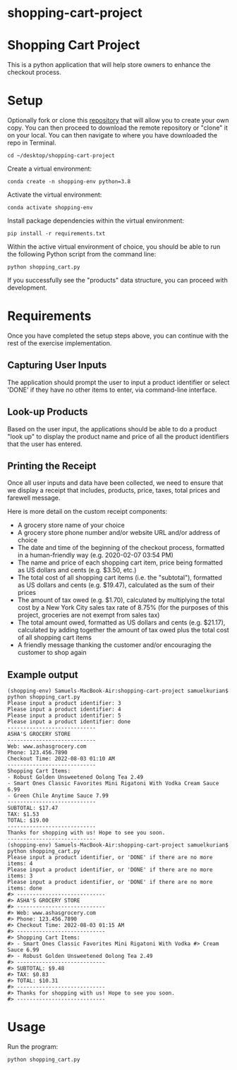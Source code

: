 # shopping-cart-project

# Shopping Cart Project

This is a python application that will help store owners to enhance the checkout process. 

# Setup 
Optionally fork or clone this [repository](https://github.com/ai1196/shopping-cart-project) that will allow you to create your own copy. You can then proceed to download the remote repository or "clone" it on your local. You can then navigate to where you have downloaded the repo in Terminal.

```
cd ~/desktop/shopping-cart-project
```
Create a virtual environment:
```
conda create -n shopping-env python=3.8
```
Activate the virtual environment:
```
conda activate shopping-env
```
Install package dependencies within the virtual environment:
```
pip install -r requirements.txt
```
Within the active virtual environment of choice, you should be able to run the following Python script from the command line:
```
python shopping_cart.py
```
If you successfully see the "products" data structure, you can proceed with development. 

# Requirements 

Once you have completed the setup steps above, you can continue with the rest of the exercise implementation. 

## Capturing User Inputs

The application should prompt the user to input a product identifier or select 'DONE' if they have no other items to enter, via command-line interface. 

## Look-up Products

Based on the user input, the applications should be able to do a product "look up" to display the product name and price of all the product identifiers that the user has entered.

## Printing the Receipt

Once all user inputs and data have been collected, we need to ensure that we display a receipt that includes, products, price, taxes, total prices and farewell message. 

Here is more detail on the custom receipt components:
+ A grocery store name of your choice
+ A grocery store phone number and/or website URL and/or address of choice
+ The date and time of the beginning of the checkout process, formatted in a human-friendly way (e.g. 2020-02-07 03:54 PM)
+ The name and price of each shopping cart item, price being formatted as US dollars and cents (e.g. $3.50, etc.)
+ The total cost of all shopping cart items (i.e. the  "subtotal"), formatted as US dollars and cents (e.g. $19.47), calculated as the sum of their prices
+ The amount of tax owed (e.g. $1.70), calculated by multiplying the total cost by a New York City sales tax rate of 8.75% (for the purposes of this project, groceries are not exempt from sales tax)
+ The total amount owed, formatted as US dollars and cents (e.g. $21.17), calculated by adding together the amount of tax owed plus the total cost of all shopping cart items
+ A friendly message thanking the customer and/or encouraging the customer to shop again

## Example output
``` 
(shopping-env) Samuels-MacBook-Air:shopping-cart-project samuelkurian$ python shopping_cart.py
Please input a product identifier: 3
Please input a product identifier: 4
Please input a product identifier: 5
Please input a product identifier: done
----------------------------
ASHA'S GROCERY STORE
----------------------------
Web: www.ashasgrocery.com
Phone: 123.456.7890
Checkout Time: 2022-08-03 01:10 AM
----------------------------
Shopping Cart Items:
- Robust Golden Unsweetened Oolong Tea 2.49
- Smart Ones Classic Favorites Mini Rigatoni With Vodka Cream Sauce 6.99
- Green Chile Anytime Sauce 7.99
----------------------------
SUBTOTAL: $17.47
TAX: $1.53
TOTAL: $19.00
----------------------------
Thanks for shopping with us! Hope to see you soon.
----------------------------
(shopping-env) Samuels-MacBook-Air:shopping-cart-project samuelkurian$ python shopping_cart.py
Please input a product identifier, or 'DONE' if there are no more items: 4
Please input a product identifier, or 'DONE' if there are no more items: 3
Please input a product identifier, or 'DONE' if there are no more items: done
#> ----------------------------
#> ASHA'S GROCERY STORE
#> ----------------------------
#> Web: www.ashasgrocery.com
#> Phone: 123.456.7890
#> Checkout Time: 2022-08-03 01:15 AM
#> ----------------------------
#> Shopping Cart Items:
#> - Smart Ones Classic Favorites Mini Rigatoni With Vodka #> Cream Sauce 6.99
#> - Robust Golden Unsweetened Oolong Tea 2.49
#> ----------------------------
#> SUBTOTAL: $9.48
#> TAX: $0.83
#> TOTAL: $10.31
#> ----------------------------
#> Thanks for shopping with us! Hope to see you soon.
#> ----------------------------
```

# Usage
Run the program:
```
python shopping_cart.py
```